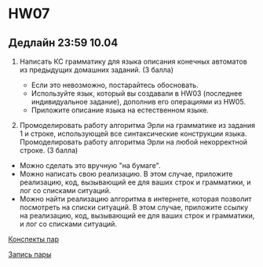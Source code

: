 # HW07

## Дедлайн 23:59 10.04

1. Написать КС грамматику для языка описания конечных автоматов из предыдущих домашних заданий. (3 балла)
   * Если это невозможно, постарайтесь обосновать.
   * Используйте язык, который вы создавали в HW03 (последнее индивидуальное задание), дополнив его операциями из HW05.
   * Приложите описание языка на естественном языке.

2. Промоделировать работу алгоритма Эрли на грамматике из задания 1 и строке, использующей все синтаксические конструкции языка. Промоделировать работу алгоритма Эрли на любой некорректной строке. (3 балла)
  * Можно сделать это вручную "на бумаге".
  * Можно написать свою реализацию. В этом случае, приложите реализацию, код, вызывающий ее для ваших строк и грамматики, и лог со списками ситуаций.
  * Можно найти реализацию алгоритма в интернете, которая позволит посмотреть на списки ситуаций. В этом случае, приложите ссылку на реализацию, код, вызывающий ее для ваших строк и грамматики, и лог со списками ситуаций.


[Конспекты пар](https://drive.google.com/drive/folders/1-gEYPEtKQaoLiKkoBSAmHf6L67YCsObz?usp=sharing)

[Запись пары](https://drive.google.com/file/d/1HSdswZXKYW6y9L0rZ56nwVrWPuP1IHNP/view?usp=sharing)


